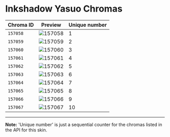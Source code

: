 # Inkshadow Yasuo Chromas

| Chroma ID | Preview | Unique number |
|---|---|---|
| `157058` | ![157058](https://raw.communitydragon.org/latest/plugins/rcp-be-lol-game-data/global/default/v1/champion-chroma-images/157/157058.png) | 1 |
| `157059` | ![157059](https://raw.communitydragon.org/latest/plugins/rcp-be-lol-game-data/global/default/v1/champion-chroma-images/157/157059.png) | 2 |
| `157060` | ![157060](https://raw.communitydragon.org/latest/plugins/rcp-be-lol-game-data/global/default/v1/champion-chroma-images/157/157060.png) | 3 |
| `157061` | ![157061](https://raw.communitydragon.org/latest/plugins/rcp-be-lol-game-data/global/default/v1/champion-chroma-images/157/157061.png) | 4 |
| `157062` | ![157062](https://raw.communitydragon.org/latest/plugins/rcp-be-lol-game-data/global/default/v1/champion-chroma-images/157/157062.png) | 5 |
| `157063` | ![157063](https://raw.communitydragon.org/latest/plugins/rcp-be-lol-game-data/global/default/v1/champion-chroma-images/157/157063.png) | 6 |
| `157064` | ![157064](https://raw.communitydragon.org/latest/plugins/rcp-be-lol-game-data/global/default/v1/champion-chroma-images/157/157064.png) | 7 |
| `157065` | ![157065](https://raw.communitydragon.org/latest/plugins/rcp-be-lol-game-data/global/default/v1/champion-chroma-images/157/157065.png) | 8 |
| `157066` | ![157066](https://raw.communitydragon.org/latest/plugins/rcp-be-lol-game-data/global/default/v1/champion-chroma-images/157/157066.png) | 9 |
| `157067` | ![157067](https://raw.communitydragon.org/latest/plugins/rcp-be-lol-game-data/global/default/v1/champion-chroma-images/157/157067.png) | 10 |

---

**Note:** 'Unique number' is just a sequential counter for the chromas listed in the API for this skin.